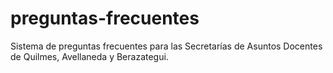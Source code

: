 # preguntas-frecuentes
Sistema de preguntas frecuentes para las Secretarías de Asuntos Docentes de Quilmes, Avellaneda y Berazategui.
